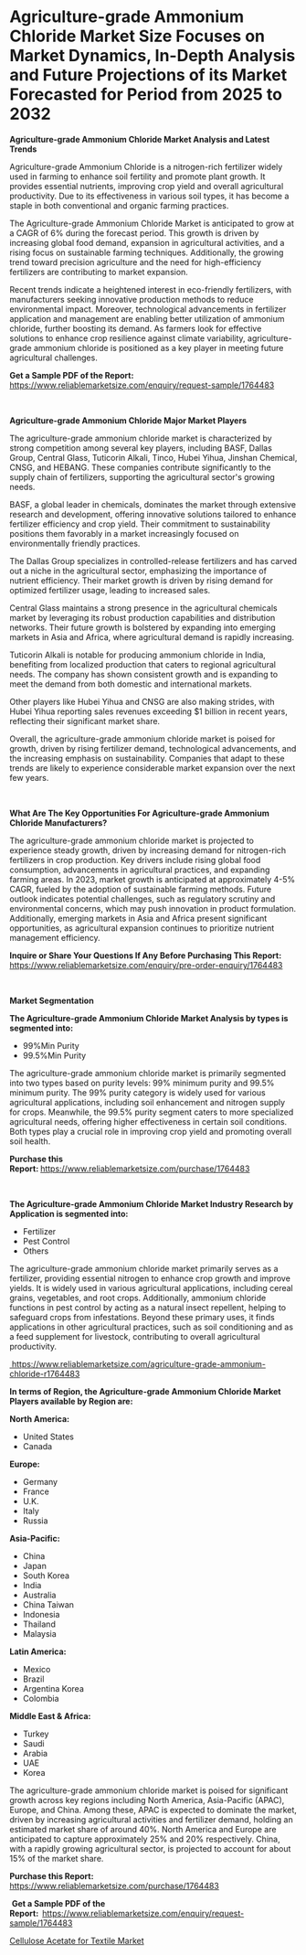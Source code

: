 <p><h1>Agriculture-grade Ammonium Chloride Market Size Focuses on Market Dynamics, In-Depth Analysis and Future Projections of its Market Forecasted for Period from 2025 to 2032</h1></p><p><strong>Agriculture-grade Ammonium Chloride Market Analysis and Latest Trends</strong></p>
<p><p>Agriculture-grade Ammonium Chloride is a nitrogen-rich fertilizer widely used in farming to enhance soil fertility and promote plant growth. It provides essential nutrients, improving crop yield and overall agricultural productivity. Due to its effectiveness in various soil types, it has become a staple in both conventional and organic farming practices.</p><p>The Agriculture-grade Ammonium Chloride Market is anticipated to grow at a CAGR of 6% during the forecast period. This growth is driven by increasing global food demand, expansion in agricultural activities, and a rising focus on sustainable farming techniques. Additionally, the growing trend toward precision agriculture and the need for high-efficiency fertilizers are contributing to market expansion.</p><p>Recent trends indicate a heightened interest in eco-friendly fertilizers, with manufacturers seeking innovative production methods to reduce environmental impact. Moreover, technological advancements in fertilizer application and management are enabling better utilization of ammonium chloride, further boosting its demand. As farmers look for effective solutions to enhance crop resilience against climate variability, agriculture-grade ammonium chloride is positioned as a key player in meeting future agricultural challenges.</p></p>
<p><strong>Get a Sample PDF of the Report:&nbsp;</strong> <a href="https://www.reliablemarketsize.com/enquiry/request-sample/1764483?utm_campaign=1889&utm_medium=2&utm_source=Github&utm_content=ia&utm_term=03042025&utm_id=agriculture-grade-ammonium-chloride">https://www.reliablemarketsize.com/enquiry/request-sample/1764483</a></p>
<p>&nbsp;</p>
<p><strong>Agriculture-grade Ammonium Chloride Major Market Players</strong></p>
<p><p>The agriculture-grade ammonium chloride market is characterized by strong competition among several key players, including BASF, Dallas Group, Central Glass, Tuticorin Alkali, Tinco, Hubei Yihua, Jinshan Chemical, CNSG, and HEBANG. These companies contribute significantly to the supply chain of fertilizers, supporting the agricultural sector's growing needs.</p><p>BASF, a global leader in chemicals, dominates the market through extensive research and development, offering innovative solutions tailored to enhance fertilizer efficiency and crop yield. Their commitment to sustainability positions them favorably in a market increasingly focused on environmentally friendly practices.</p><p>The Dallas Group specializes in controlled-release fertilizers and has carved out a niche in the agricultural sector, emphasizing the importance of nutrient efficiency. Their market growth is driven by rising demand for optimized fertilizer usage, leading to increased sales.</p><p>Central Glass maintains a strong presence in the agricultural chemicals market by leveraging its robust production capabilities and distribution networks. Their future growth is bolstered by expanding into emerging markets in Asia and Africa, where agricultural demand is rapidly increasing.</p><p>Tuticorin Alkali is notable for producing ammonium chloride in India, benefiting from localized production that caters to regional agricultural needs. The company has shown consistent growth and is expanding to meet the demand from both domestic and international markets.</p><p>Other players like Hubei Yihua and CNSG are also making strides, with Hubei Yihua reporting sales revenues exceeding $1 billion in recent years, reflecting their significant market share.</p><p>Overall, the agriculture-grade ammonium chloride market is poised for growth, driven by rising fertilizer demand, technological advancements, and the increasing emphasis on sustainability. Companies that adapt to these trends are likely to experience considerable market expansion over the next few years.</p></p>
<p>&nbsp;</p>
<p><strong>What Are The Key Opportunities For Agriculture-grade Ammonium Chloride Manufacturers?</strong></p>
<p><p>The agriculture-grade ammonium chloride market is projected to experience steady growth, driven by increasing demand for nitrogen-rich fertilizers in crop production. Key drivers include rising global food consumption, advancements in agricultural practices, and expanding farming areas. In 2023, market growth is anticipated at approximately 4-5% CAGR, fueled by the adoption of sustainable farming methods. Future outlook indicates potential challenges, such as regulatory scrutiny and environmental concerns, which may push innovation in product formulation. Additionally, emerging markets in Asia and Africa present significant opportunities, as agricultural expansion continues to prioritize nutrient management efficiency.</p></p>
<p><strong>Inquire or Share Your Questions If Any Before Purchasing This Report:</strong> <a href="https://www.reliablemarketsize.com/enquiry/pre-order-enquiry/1764483?utm_campaign=1889&utm_medium=2&utm_source=Github&utm_content=ia&utm_term=03042025&utm_id=agriculture-grade-ammonium-chloride">https://www.reliablemarketsize.com/enquiry/pre-order-enquiry/1764483</a></p>
<p>&nbsp;</p>
<p><strong>Market Segmentation</strong></p>
<p><strong>The Agriculture-grade Ammonium Chloride Market Analysis by types is segmented into:</strong></p>
<p><ul><li>99%Min Purity</li><li>99.5%Min Purity</li></ul></p>
<p><p>The agriculture-grade ammonium chloride market is primarily segmented into two types based on purity levels: 99% minimum purity and 99.5% minimum purity. The 99% purity category is widely used for various agricultural applications, including soil enhancement and nitrogen supply for crops. Meanwhile, the 99.5% purity segment caters to more specialized agricultural needs, offering higher effectiveness in certain soil conditions. Both types play a crucial role in improving crop yield and promoting overall soil health.</p></p>
<p><strong>Purchase this Report:&nbsp;</strong><a href="https://www.reliablemarketsize.com/purchase/1764483?utm_campaign=1889&utm_medium=2&utm_source=Github&utm_content=ia&utm_term=03042025&utm_id=agriculture-grade-ammonium-chloride">https://www.reliablemarketsize.com/purchase/1764483</a></p>
<p>&nbsp;</p>
<p><strong>The Agriculture-grade Ammonium Chloride Market Industry Research by Application is segmented into:</strong></p>
<p><ul><li>Fertilizer</li><li>Pest Control</li><li>Others</li></ul></p>
<p><p>The agriculture-grade ammonium chloride market primarily serves as a fertilizer, providing essential nitrogen to enhance crop growth and improve yields. It is widely used in various agricultural applications, including cereal grains, vegetables, and root crops. Additionally, ammonium chloride functions in pest control by acting as a natural insect repellent, helping to safeguard crops from infestations. Beyond these primary uses, it finds applications in other agricultural practices, such as soil conditioning and as a feed supplement for livestock, contributing to overall agricultural productivity.</p></p>
<p><a href="https://www.reliablemarketsize.com/agriculture-grade-ammonium-chloride-r1764483?utm_campaign=1889&utm_medium=2&utm_source=Github&utm_content=ia&utm_term=03042025&utm_id=agriculture-grade-ammonium-chloride">&nbsp;https://www.reliablemarketsize.com/agriculture-grade-ammonium-chloride-r1764483</a></p>
<p><strong>In terms of Region, the Agriculture-grade Ammonium Chloride Market Players available by Region are:</strong></p>
<p>
    <p> <strong> North America: </strong>
        <ul>
            <li>United States</li>
            <li>Canada</li>
        </ul>
        </p> 
    <p> <strong> Europe: </strong>
        <ul>
            <li>Germany</li>
            <li>France</li>
            <li>U.K.</li>
            <li>Italy</li>
            <li>Russia</li>
        </ul>
        </p> 
    <p> <strong> Asia-Pacific: </strong>
        <ul>
            <li>China</li>
            <li>Japan</li>
            <li>South Korea</li>
            <li>India</li>
            <li>Australia</li>
            <li>China Taiwan</li>
            <li>Indonesia</li>
            <li>Thailand</li>
            <li>Malaysia</li>
        </ul>
        </p> 
    <p> <strong> Latin America: </strong>
        <ul>
            <li>Mexico</li>
            <li>Brazil</li>
            <li>Argentina Korea</li>
            <li>Colombia</li>
        </ul>
        </p> 
    <p> <strong> Middle East & Africa: </strong>
        <ul>
            <li>Turkey</li>
            <li>Saudi</li>
            <li>Arabia</li>
            <li>UAE</li>
            <li>Korea</li>
        </ul>
    </p>
    </p>
<p><p>The agriculture-grade ammonium chloride market is poised for significant growth across key regions including North America, Asia-Pacific (APAC), Europe, and China. Among these, APAC is expected to dominate the market, driven by increasing agricultural activities and fertilizer demand, holding an estimated market share of around 40%. North America and Europe are anticipated to capture approximately 25% and 20% respectively. China, with a rapidly growing agricultural sector, is projected to account for about 15% of the market share.</p></p>
<p><strong>Purchase this Report: </strong><a href="https://www.reliablemarketsize.com/purchase/1764483?utm_campaign=1889&utm_medium=2&utm_source=Github&utm_content=ia&utm_term=03042025&utm_id=agriculture-grade-ammonium-chloride">https://www.reliablemarketsize.com/purchase/1764483</a></p>
<p>&nbsp;<strong>Get a Sample PDF of the Report:&nbsp;&nbsp;</strong><a href="https://www.reliablemarketsize.com/enquiry/request-sample/1764483?utm_campaign=1889&utm_medium=2&utm_source=Github&utm_content=ia&utm_term=03042025&utm_id=agriculture-grade-ammonium-chloride">https://www.reliablemarketsize.com/enquiry/request-sample/1764483</a></p>
<p><strong></strong></p>
<p><p><a href="https://github.com/prosalinda88/Market-Research-Report-List-7/blob/main/cellulose-acetate-for-textile-market.md?utm_campaign=1889&utm_medium=2&utm_source=Github&utm_content=ia&utm_term=03042025&utm_id=agriculture-grade-ammonium-chloride">Cellulose Acetate for Textile Market</a></p></p>